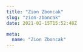 ```yaml
---
title: "Zion Zboncak"
slug: "zion-zboncak"
date: 2021-02-15T15:52:48Z

meta:
  name: "Zion Zboncak"
---
```


